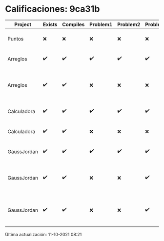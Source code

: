 # Calificaciones: 9ca31b
|Project|Exists|Compiles|Problem1|Problem2|Problem3|Extra|CommitHash|CommitDate|CheckDate|Comments|DueDate|Grade|
|-|-|-|-|-|-|-|-|-|-|-|-|-|
|Puntos|❌|❌|❌|❌|❌|❌|NA|NA|11-10-2021 08:21:18|No se encontró el archivo en PracticasComputacionI/Puntos/Punto.cpp|15-10-2021 21:00:00|5.0|
|Arreglos|✔️|✔️|✔️|✔️|✔️|✔️|f4d563296823decf540f689a18eac4134634ecf3|22-09-2021 22:59:43|22-09-2021 23:24:44|nan|24-09-2021 21:00:00|10.0|
|Arreglos|✔️|✔️|❌|❌|❌|❌|489e29fcd838b6be5b28f377926ad93b7419a879|22-09-2021 19:37:05|22-09-2021 20:27:44|Revisa la operación suma-Revisa la operación multiplicación-El segundo arreglo debe de poder ser de números flotantes-No debe permitir ingresar un operador incorrecto|24-09-2021 21:00:00|6.0|
|Calculadora|✔️|✔️|✔️|✔️|✔️|✔️|dac118258d641e9ba90d204973c369648346fba0|18-09-2021 13:00:04|18-09-2021 13:18:49|nan|17-09-2021 21:00:00|10.0|
|Calculadora|✔️|✔️|❌|❌|❌|✔️|286ed3b092b79a330749acc82f0abf75bd8a3fb8|17-09-2021 10:26:25|17-09-2021 10:27:47|Revisa la operación suma-No implementaste operaciones con números flotantes-Revisa la operación división|17-09-2021 21:00:00|7.333333333333333|
|GaussJordan|✔️|✔️|✔️|✔️|✔️|✔️|517f2ee80b05bf24a9a65b27b660b94021f6631c|09-10-2021 19:21:35|09-10-2021 19:57:35|nan|01-10-2021 21:00:00|6.5|
|GaussJordan|✔️|✔️|❌|❌|✔️|❌|dd73259f5dfe0ffc5273fbc5f8d9a214e76103d1|08-10-2021 18:12:09|08-10-2021 19:41:19|No aplica correctamente el método de Gauss-Jordan-No aplica correctamente el método de Gauss-Jordan-No intercambia las filas cuando un pivote es cero|01-10-2021 21:00:00|5.0|
|GaussJordan|✔️|✔️|❌|❌|✔️|❌|c12d249c461ab6a792dcdbdfda634a1f43727186|05-10-2021 20:52:50|05-10-2021 21:19:19|No aplica correctamente el método de Gauss-Jordan-No aplica correctamente el método de Gauss-Jordan-No intercambia las filas cuando un pivote es cero|01-10-2021 21:00:00|5.833333333333333|

Última actualización: 11-10-2021 08:21